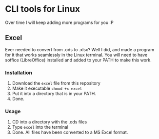 # CLI tools for Linux

Over time I will keep adding more programs for you :P

## Excel
Ever needed to convert from .ods to .xlsx? Well I did, and made a program for it that works seamlessly in the Linux terminal.
You will need to have soffice (LibreOffice) installed and added to your PATH to make this work.

### Installation
1) Download the `excel` file from this repository
2) Make it executable `chmod +x excel`
3) Put it into a directory that is in your PATH.
4) Done.

### Usage
1) CD into a directory with the .ods files
2) Type `excel` into the terminal
3) Done. All files have been converted to a MS Excel format.
